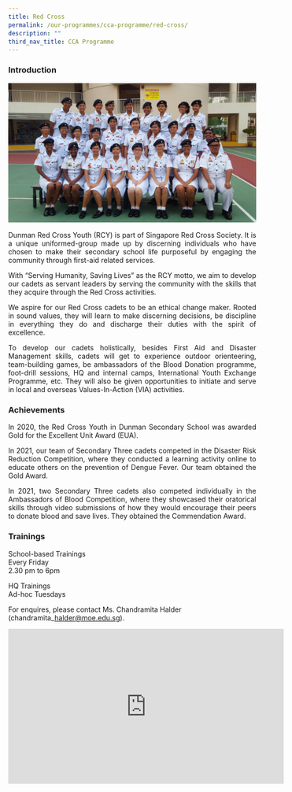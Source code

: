 ```yaml
---
title: Red Cross
permalink: /our-programmes/cca-programme/red-cross/
description: ""
third_nav_title: CCA Programme
---
```

### Introduction

![](/images/Student%20Development%20Programme/CCA%20Programme/Uniformed%20Groups/red_cross.jpg)

<p style="text-align: justify;">Dunman Red Cross Youth (RCY) is part of Singapore Red Cross Society. It is a unique uniformed-group made up by discerning individuals who have chosen to make their secondary school life purposeful by engaging the community through first-aid related services.</p> 

<p style="text-align: justify;">With “Serving Humanity, Saving Lives” as the RCY motto, we aim to develop our cadets as servant leaders by serving the community with the skills that they acquire through the Red Cross activities. </p>

<p style="text-align: justify;">We aspire for our Red Cross cadets to be an ethical change maker. Rooted in sound values, they will learn to make discerning decisions, be discipline in everything they do and discharge their duties with the spirit of excellence. </p>

<p style="text-align: justify;">To develop our cadets holistically, besides First Aid and Disaster Management skills, cadets will get to experience outdoor orienteering, team-building games, be ambassadors of the Blood Donation programme, foot-drill sessions, HQ and internal camps, International Youth Exchange Programme, etc. They will also be given opportunities to initiate and serve in local and overseas Values-In-Action (VIA) activities.</p>

### Achievements

<p style="text-align: justify;">In 2020, the Red Cross Youth in Dunman Secondary School was awarded Gold for the Excellent Unit Award (EUA).</p>

<p style="text-align: justify;">In 2021, our team of Secondary Three cadets competed in the Disaster Risk Reduction Competition, where they conducted a learning activity online to educate others on the prevention of Dengue Fever. Our team obtained the Gold Award.</p>

<p style="text-align: justify;">In 2021, two Secondary Three cadets also competed individually in the Ambassadors of Blood Competition, where they showcased their oratorical skills through video submissions of how they would encourage their peers to donate blood and save lives. They obtained the Commendation Award.</p>

### Trainings

School-based Trainings  
Every Friday  
2.30 pm to 6pm

HQ Trainings  
Ad-hoc Tuesdays

For enquires, please contact Ms. Chandramita Halder (chandramita\_halder@moe.edu.sg).

<iframe width="560" height="315" src="https://www.youtube.com/embed/nScG03Wev8M" title="YouTube video player" frameborder="0" allow="accelerometer; autoplay; clipboard-write; encrypted-media; gyroscope; picture-in-picture" allowfullscreen></iframe>